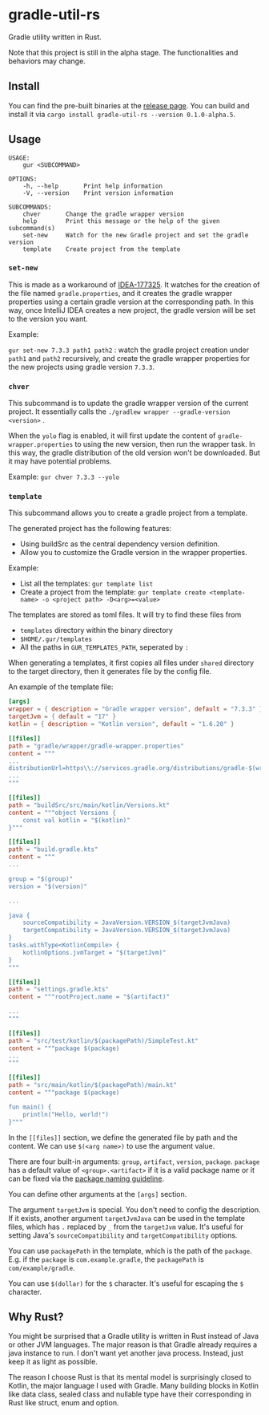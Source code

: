 # gradle-util-rs

Gradle utility written in Rust.

Note that this project is still in the alpha stage. The functionalities and behaviors may change.

## Install

You can find the pre-built binaries at the [release page](https://github.com/jason5lee/gradle-util-rs/releases). You can build and install it via `cargo install gradle-util-rs --version 0.1.0-alpha.5`.

## Usage

```
USAGE:
    gur <SUBCOMMAND>

OPTIONS:
    -h, --help       Print help information
    -V, --version    Print version information

SUBCOMMANDS:
    chver       Change the gradle wrapper version
    help        Print this message or the help of the given subcommand(s)
    set-new     Watch for the new Gradle project and set the gradle version
    template    Create project from the template
```

### `set-new`

This is made as a workaround of [IDEA-177325](https://youtrack.jetbrains.com/issue/IDEA-177325). It watches for the creation of the file named `gradle.properties`, and it creates the gradle wrapper properties using a certain gradle version at the corresponding path. In this way, once IntelliJ IDEA creates a new project, the gradle version will be set to the version you want.

Example:

`gur set-new 7.3.3 path1 path2` : watch the gradle project creation under `path1` and `path2` recursively, and create the gradle wrapper properties for the new projects using gradle version `7.3.3`.

### `chver`

This subcommand is to update the gradle wrapper version of the current project.
It essentially calls the `./gradlew wrapper --gradle-version <version>` .

When the `yolo` flag is enabled, it will first update the content of `gradle-wrapper.properties` to using the new version,
then run the wrapper task. In this way, the gradle distribution of the old version won't be downloaded. But it may have potential problems.

Example: `gur chver 7.3.3 --yolo`

### `template`

This subcommand allows you to create a gradle project from a template.

The generated project has the following features:

* Using buildSrc as the central dependency version definition.
* Allow you to customize the Gradle version in the wrapper properties.

Example:

* List all the templates: `gur template list`
* Create a project from the template: `gur template create <template-name> -o <project path> -D<arg>=<value>`

The templates are stored as toml files. It will try to find these files from
* `templates` directory within the binary directory
* `$HOME/.gur/templates`
* All the paths in `GUR_TEMPLATES_PATH`, seperated by `:`

When generating a templates, it first copies all files under `shared` directory to the target directory,
then it generates file by the config file.

An example of the template file:

```toml
[args]
wrapper = { description = "Gradle wrapper version", default = "7.3.3" }
targetJvm = { default = "17" }
kotlin = { description = "Kotlin version", default = "1.6.20" }

[[files]]
path = "gradle/wrapper/gradle-wrapper.properties"
content = """
...
distributionUrl=https\\://services.gradle.org/distributions/gradle-$(wrapper)-bin.zip
...
"""

[[files]]
path = "buildSrc/src/main/kotlin/Versions.kt"
content = """object Versions {
    const val kotlin = "$(kotlin)"
}"""

[[files]]
path = "build.gradle.kts"
content = """
...

group = "$(group)"
version = "$(version)"

...

java {
    sourceCompatibility = JavaVersion.VERSION_$(targetJvmJava)
    targetCompatibility = JavaVersion.VERSION_$(targetJvmJava)
}
tasks.withType<KotlinCompile> {
    kotlinOptions.jvmTarget = "$(targetJvm)"
}
"""

[[files]]
path = "settings.gradle.kts"
content = """rootProject.name = "$(artifact)"

...
"""

[[files]]
path = "src/test/kotlin/$(packagePath)/SimpleTest.kt"
content = """package $(package)
...
"""

[[files]]
path = "src/main/kotlin/$(packagePath)/main.kt"
content = """package $(package)

fun main() {
    println("Hello, world!")
}"""

```

In the `[[files]]` section, we define the generated file by path and the content.
We can use `$(<arg name>)` to use the argument value.

There are four built-in arguments: `group`, `artifact`, `version`, `package`.
`package` has a default value of `<group>.<artifact>` if it is a valid package name or
it can be fixed via the [package naming guideline](https://docs.oracle.com/javase/tutorial/java/package/namingpkgs.html).

You can define other arguments at the `[args]` section.

The argument `targetJvm` is special. You don't need to config the description.
If it exists, another argument `targetJvmJava` can be used in the template files,
which has `.` replaced by `_` from the `targetJvm` value.
It's useful for setting Java's `sourceCompatibility` and `targetCompatibility` options.

You can use `packagePath` in the template, which is the path of the `package`.
E.g. if the `package` is `com.example.gradle`, the `packagePath` is `com/example/gradle`.

You can use `$(dollar)` for the `$` character. It's useful for escaping the `$` character.

## Why Rust?

You might be surprised that a Gradle utility is written in Rust instead of Java or other JVM languages.
The major reason is that Gradle already requires a java instance to run. I don't want yet another java process.
Instead, just keep it as light as possible.

The reason I choose Rust is that its mental model is surprisingly closed to Kotlin, the
major language I used with Gradle. Many building blocks in Kotlin like data class, sealed class and nullable type have their
corresponding in Rust like struct, enum and option.


